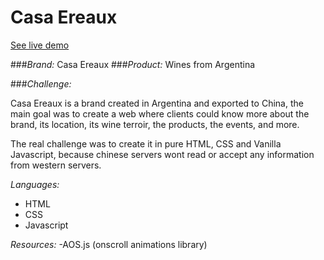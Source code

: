 # Casa Ereaux

[See live demo](https://casaereaux.netlify.app/)

###_Brand:_ Casa Ereaux
###_Product:_ Wines from Argentina

###_Challenge:_

Casa Ereaux is a brand created in Argentina and exported to China, the main goal was to create a web where clients could know more about the brand, its location, 
its wine terroir, the products, the events, and more. 

The real challenge was to create it in pure HTML, CSS and Vanilla Javascript, because chinese servers wont read or accept any information from
western servers.

_Languages:_
- HTML
- CSS
- Javascript

_Resources:_
-AOS.js (onscroll animations library)
